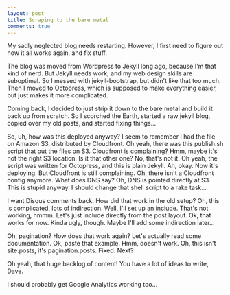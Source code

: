```yaml
---
layout: post
title: Scraping to the bare metal
comments: true
---
```


My sadly neglected blog needs restarting. However, I first need to figure out how it all works again, and fix stuff.

<!-- more -->

The blog was moved from Wordpress to Jekyll long ago, because I'm that kind of nerd. But Jekyll needs work, and my web design skills are suboptimal. So I messed with jekyll-bootstrap, but didn't like that too much. Then I moved to Octopress, which is supposed to make everything easier, but just makes it more complicated.

Coming back, I decided to just strip it down to the bare metal and build it back up from scratch. So I scorched the Earth, started a raw jekyll blog, copied over my old posts, and started fixing things...

So, uh, how was this deployed anyway? I seem to remember I had the file on Amazon S3, distributed by Cloudfront. Oh yeah, there was this publish.sh script that put the files on S3. Cloudfront is complaining? Hmm, maybe it's not the right S3 location. Is it that other one? No, that's not it. Oh yeah, the script was written for Octopress, and this is plain Jekyll. Ah, okay. Now it's deploying. But Cloudfront is still complaining. Oh, there isn't a Cloudfront config anymore. What does DNS say? Oh, DNS is pointed directly at S3. This is stupid anyway. I should change that shell script to a rake task... 

I want Disqus comments back. How did that work in the old setup? Oh, this is complicated, lots of indirection. Well, I'll set up an include. That's not working, hmmm. Let's just include directly from the post layout. Ok, that works for now. Kinda ugly, though. Maybe I'll add some indirection later... 

Oh, pagination? How does that work again? Let's actually read some documentation. Ok, paste that example. Hmm, doesn't work. Oh, this isn't site.posts, it's pagination.posts. Fixed. Next? 

Oh yeah, that huge backlog of content! You have a lot of ideas to write, Dave. 

I should probably get Google Analytics working too...